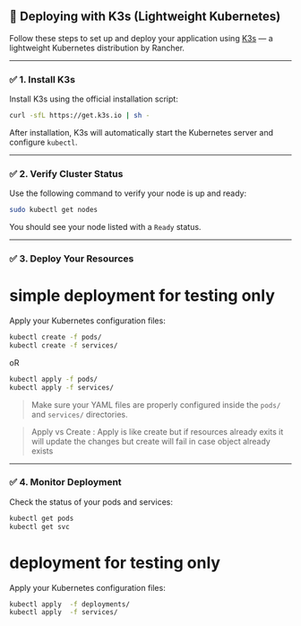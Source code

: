 
## 🚀 Deploying with K3s (Lightweight Kubernetes)

Follow these steps to set up and deploy your application using [K3s](https://k3s.io) — a lightweight Kubernetes distribution by Rancher.

---

### ✅ 1. Install K3s

Install K3s using the official installation script:

```bash
curl -sfL https://get.k3s.io | sh -
```

After installation, K3s will automatically start the Kubernetes server and configure `kubectl`.

---

### ✅ 2. Verify Cluster Status

Use the following command to verify your node is up and ready:

```bash
sudo kubectl get nodes
```

You should see your node listed with a `Ready` status.

---

### ✅ 3. Deploy Your Resources
# simple deployment for testing only
Apply your Kubernetes configuration files:

```bash
kubectl create -f pods/
kubectl create -f services/
```
oR 
```bash
kubectl apply -f pods/
kubectl apply -f services/
```
> Make sure your YAML files are properly configured inside the `pods/` and `services/` directories.

> Apply vs Create : Apply is like create but if resources already exits it will update the changes but create will fail in case object already exists
---

### ✅ 4. Monitor Deployment

Check the status of your pods and services:

```bash
kubectl get pods
kubectl get svc
```

#  deployment for testing only
Apply your Kubernetes configuration files:

```bash
kubectl apply  -f deployments/
kubectl apply  -f services/
```
